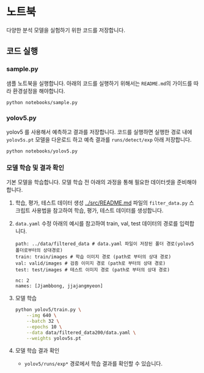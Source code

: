 # 노트북
다양한 분석 모델을 실험하기 위한 코드를 저장합니다.

## 코드 실행
### sample.py
샘플 노트북을 실행합니다. 아래의 코드를 실행하기 위해서는 `README.md`의 가이드를 따라 환경설정을 해야합니다.
```
python notebooks/sample.py
```

### yolov5.py
yolov5 를 사용해서 예측하고 결과를 저장합니다. 코드를 실행하면 실행한 경로 내에 `yolov5s.pt` 모델을 다운로드 하고 예측 결과를 `runs/detect/exp` 아래 저장합니다.
```
python notebooks/yolov5.py
```

### 모델 학습 및 결과 확인
기본 모델을 학습합니다. 모델 학습 전 아래의 과정을 통해 필요한 데이터셋을 준비해야 합니다.

1. 학습, 평가, 테스트 데이터 생성
    [../src/README.md](../src/README.md) 파일의 `filter_data.py` 스크립트 사용법을 참고하여 학습, 평가, 테스트 데이터를 생성합니다.

1. `data.yaml` 수정
    아래의 예시를 참고하여 train, val, test 데이터의 경로를 입력합니다.
    ```
    path: ../data/filtered_data # data.yaml 파일이 저장된 폴더 경로(yolov5 폴더로부터의 상대경로)
    train: train/images # 학습 이미지 경로 (path로 부터의 상대 경로)
    val: valid/images # 검증 이미지 경로 (path로 부터의 상대 경로)
    test: test/images # 테스트 이미지 경로 (path로 부터의 상대 경로)

    nc: 2
    names: [Jjambbong, jjajangmyeon]

    ```

1. 모델 학습
    ```sh
    python yolov5/train.py \
        --img 640 \
        --batch 32 \
        --epochs 10 \
        --data data/filtered_data200/data.yaml \
        --weights yolov5s.pt
    ```

1. 모델 학습 결과 확인
    - `yolov5/runs/exp*` 경로에서 학습 결과를 확인할 수 있습니다.